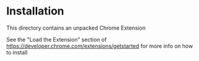 # Installation

This directory contains an unpacked Chrome Extension

See the "Load the Extension" section of https://developer.chrome.com/extensions/getstarted for more info on how to install
